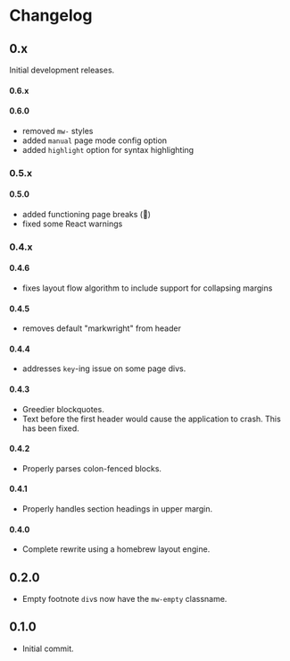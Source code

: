 # Changelog

## 0.x
Initial development releases.

#### 0.6.x

#### 0.6.0
  - removed `mw-` styles
  - added `manual` page mode config option
  - added `highlight` option for syntax highlighting

### 0.5.x

#### 0.5.0
  - added functioning page breaks (🎉)
  - fixed some React warnings

### 0.4.x

#### 0.4.6
  - fixes layout flow algorithm to include support for collapsing margins

#### 0.4.5
  - removes default "markwright" from header

#### 0.4.4
  - addresses `key`-ing issue on some page divs.

#### 0.4.3
  - Greedier blockquotes.
  - Text before the first header would cause the application to crash.
    This has been fixed.

#### 0.4.2
  - Properly parses colon-fenced blocks.

#### 0.4.1
  - Properly handles section headings in upper margin.

#### 0.4.0
  - Complete rewrite using a homebrew layout engine.

## 0.2.0
  - Empty footnote `div`s now have the `mw-empty` classname.

## 0.1.0
  - Initial commit.